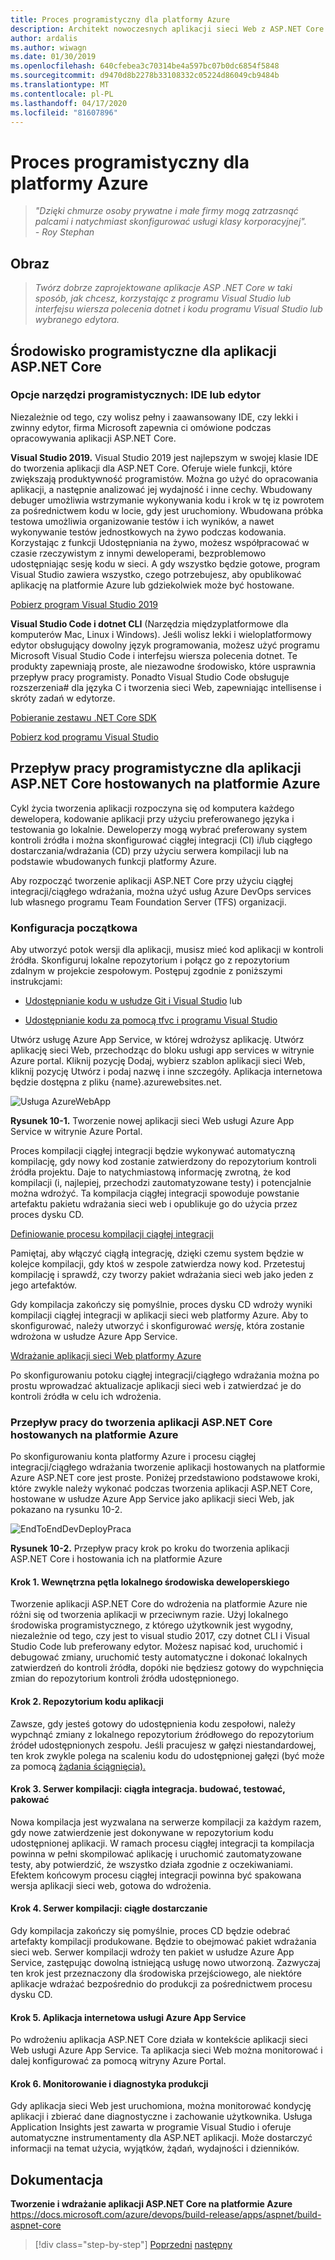 ```yaml
---
title: Proces programistyczny dla platformy Azure
description: Architekt nowoczesnych aplikacji sieci Web z ASP.NET Core i Azure | Proces tworzenia platformy Azure
author: ardalis
ms.author: wiwagn
ms.date: 01/30/2019
ms.openlocfilehash: 640cfebea3c70314be4a597bc07b0dc6854f5848
ms.sourcegitcommit: d9470d8b2278b33108332c05224d86049cb9484b
ms.translationtype: MT
ms.contentlocale: pl-PL
ms.lasthandoff: 04/17/2020
ms.locfileid: "81607896"
---
```

# <a name="development-process-for-azure"></a>Proces programistyczny dla platformy Azure

> _"Dzięki chmurze osoby prywatne i małe firmy mogą zatrzasnąć palcami i natychmiast skonfigurować usługi klasy korporacyjnej"._  
> _- Roy Stephan_

## <a name="vision"></a>Obraz

> *Twórz dobrze zaprojektowane aplikacje ASP .NET Core w taki sposób, jak chcesz, korzystając z programu Visual Studio lub interfejsu wiersza polecenia dotnet i kodu programu Visual Studio lub wybranego edytora.*

## <a name="development-environment-for-aspnet-core-apps"></a>Środowisko programistyczne dla aplikacji ASP.NET Core

### <a name="development-tools-choices-ide-or-editor"></a>Opcje narzędzi programistycznych: IDE lub edytor

Niezależnie od tego, czy wolisz pełny i zaawansowany IDE, czy lekki i zwinny edytor, firma Microsoft zapewnia ci omówione podczas opracowywania aplikacji ASP.NET Core.

**Visual Studio 2019.** Visual Studio 2019 jest najlepszym w swojej klasie IDE do tworzenia aplikacji dla ASP.NET Core. Oferuje wiele funkcji, które zwiększają produktywność programistów. Można go użyć do opracowania aplikacji, a następnie analizować jej wydajność i inne cechy. Wbudowany debuger umożliwia wstrzymanie wykonywania kodu i krok w tę iz powrotem za pośrednictwem kodu w locie, gdy jest uruchomiony. Wbudowana próbka testowa umożliwia organizowanie testów i ich wyników, a nawet wykonywanie testów jednostkowych na żywo podczas kodowania. Korzystając z funkcji Udostępniania na żywo, możesz współpracować w czasie rzeczywistym z innymi deweloperami, bezproblemowo udostępniając sesję kodu w sieci. A gdy wszystko będzie gotowe, program Visual Studio zawiera wszystko, czego potrzebujesz, aby opublikować aplikację na platformie Azure lub gdziekolwiek może być hostowane.

[Pobierz program Visual Studio 2019](https://aka.ms/vsdownload?utm_source=mscom&utm_campaign=msdocs)

**Visual Studio Code i dotnet CLI** (Narzędzia międzyplatformowe dla komputerów Mac, Linux i Windows). Jeśli wolisz lekki i wieloplatformowy edytor obsługujący dowolny język programowania, możesz użyć programu Microsoft Visual Studio Code i interfejsu wiersza polecenia dotnet. Te produkty zapewniają proste, ale niezawodne środowisko, które usprawnia przepływ pracy programisty. Ponadto Visual Studio Code obsługuje rozszerzenia\# dla języka C i tworzenia sieci Web, zapewniając intellisense i skróty zadań w edytorze.

[Pobieranie zestawu .NET Core SDK](https://dotnet.microsoft.com/download)

[Pobierz kod programu Visual Studio](https://code.visualstudio.com/download)

## <a name="development-workflow-for-azure-hosted-aspnet-core-apps"></a>Przepływ pracy programistyczne dla aplikacji ASP.NET Core hostowanych na platformie Azure

Cykl życia tworzenia aplikacji rozpoczyna się od komputera każdego dewelopera, kodowanie aplikacji przy użyciu preferowanego języka i testowania go lokalnie. Deweloperzy mogą wybrać preferowany system kontroli źródła i można skonfigurować ciągłej integracji (CI) i/lub ciągłego dostarczania/wdrażania (CD) przy użyciu serwera kompilacji lub na podstawie wbudowanych funkcji platformy Azure.

Aby rozpocząć tworzenie aplikacji ASP.NET Core przy użyciu ciągłej integracji/ciągłego wdrażania, można użyć usług Azure DevOps services lub własnego programu Team Foundation Server (TFS) organizacji.

### <a name="initial-setup"></a>Konfiguracja początkowa

Aby utworzyć potok wersji dla aplikacji, musisz mieć kod aplikacji w kontroli źródła. Skonfiguruj lokalne repozytorium i połącz go z repozytorium zdalnym w projekcie zespołowym. Postępuj zgodnie z poniższymi instrukcjami:

- [Udostępnianie kodu w usłudze Git i Visual Studio](https://docs.microsoft.com/azure/devops/git/share-your-code-in-git-vs) lub

- [Udostępnianie kodu za pomocą tfvc i programu Visual Studio](https://docs.microsoft.com/azure/devops/tfvc/share-your-code-in-tfvc-vs)

Utwórz usługę Azure App Service, w której wdrożysz aplikację. Utwórz aplikację sieci Web, przechodząc do bloku usługi app services w witrynie Azure portal. Kliknij pozycję Dodaj, wybierz szablon aplikacji sieci Web, kliknij pozycję Utwórz i podaj nazwę i inne szczegóły. Aplikacja internetowa będzie dostępna z pliku {name}.azurewebsites.net.

![Usługa AzureWebApp](./media/image10-2.png)

**Rysunek 10-1.** Tworzenie nowej aplikacji sieci Web usługi Azure App Service w witrynie Azure Portal.

Proces kompilacji ciągłej integracji będzie wykonywać automatyczną kompilację, gdy nowy kod zostanie zatwierdzony do repozytorium kontroli źródła projektu. Daje to natychmiastową informację zwrotną, że kod kompilacji (i, najlepiej, przechodzi zautomatyzowane testy) i potencjalnie można wdrożyć. Ta kompilacja ciągłej integracji spowoduje powstanie artefaktu pakietu wdrażania sieci web i opublikuje go do użycia przez proces dysku CD.

[Definiowanie procesu kompilacji ciągłej integracji](https://docs.microsoft.com/azure/devops/pipelines/ecosystems/dotnet-core)

Pamiętaj, aby włączyć ciągłą integrację, dzięki czemu system będzie w kolejce kompilacji, gdy ktoś w zespole zatwierdza nowy kod. Przetestuj kompilację i sprawdź, czy tworzy pakiet wdrażania sieci web jako jeden z jego artefaktów.

Gdy kompilacja zakończy się pomyślnie, proces dysku CD wdroży wyniki kompilacji ciągłej integracji w aplikacji sieci web platformy Azure. Aby to skonfigurować, należy utworzyć i skonfigurować *wersję*, która zostanie wdrożona w usłudze Azure App Service.

[Wdrażanie aplikacji sieci Web platformy Azure](https://docs.microsoft.com/azure/devops/pipelines/targets/webapp)

Po skonfigurowaniu potoku ciągłej integracji/ciągłego wdrażania można po prostu wprowadzać aktualizacje aplikacji sieci web i zatwierdzać je do kontroli źródła w celu ich wdrożenia.

### <a name="workflow-for-developing-azure-hosted-aspnet-core-applications"></a>Przepływ pracy do tworzenia aplikacji ASP.NET Core hostowanych na platformie Azure

Po skonfigurowaniu konta platformy Azure i procesu ciągłej integracji/ciągłego wdrażania tworzenie aplikacji hostowanych na platformie Azure ASP.NET core jest proste. Poniżej przedstawiono podstawowe kroki, które zwykle należy wykonać podczas tworzenia aplikacji ASP.NET Core, hostowane w usłudze Azure App Service jako aplikacji sieci Web, jak pokazano na rysunku 10-2.

![EndToEndDevDeployPraca](./media/image10-3.png)

**Rysunek 10-2.** Przepływ pracy krok po kroku do tworzenia aplikacji ASP.NET Core i hostowania ich na platformie Azure

#### <a name="step-1-local-dev-environment-inner-loop"></a>Krok 1. Wewnętrzna pętla lokalnego środowiska deweloperskiego

Tworzenie aplikacji ASP.NET Core do wdrożenia na platformie Azure nie różni się od tworzenia aplikacji w przeciwnym razie. Użyj lokalnego środowiska programistycznego, z którego użytkownik jest wygodny, niezależnie od tego, czy jest to visual studio 2017, czy dotnet CLI i Visual Studio Code lub preferowany edytor. Możesz napisać kod, uruchomić i debugować zmiany, uruchomić testy automatyczne i dokonać lokalnych zatwierdzeń do kontroli źródła, dopóki nie będziesz gotowy do wypchnięcia zmian do repozytorium kontroli źródła udostępnionego.

#### <a name="step-2-application-code-repository"></a>Krok 2. Repozytorium kodu aplikacji

Zawsze, gdy jesteś gotowy do udostępnienia kodu zespołowi, należy wypchnąć zmiany z lokalnego repozytorium źródłowego do repozytorium źródeł udostępnionych zespołu. Jeśli pracujesz w gałęzi niestandardowej, ten krok zwykle polega na scaleniu kodu do udostępnionej gałęzi (być może za pomocą [żądania ściągnięcia).](https://docs.microsoft.com/azure/devops/git/pull-requests)

#### <a name="step-3-build-server-continuous-integration-build-test-package"></a>Krok 3. Serwer kompilacji: ciągła integracja. budować, testować, pakować

Nowa kompilacja jest wyzwalana na serwerze kompilacji za każdym razem, gdy nowe zatwierdzenie jest dokonywane w repozytorium kodu udostępnionej aplikacji. W ramach procesu ciągłej integracji ta kompilacja powinna w pełni skompilować aplikację i uruchomić zautomatyzowane testy, aby potwierdzić, że wszystko działa zgodnie z oczekiwaniami. Efektem końcowym procesu ciągłej integracji powinna być spakowana wersja aplikacji sieci web, gotowa do wdrożenia.

#### <a name="step-4-build-server-continuous-delivery"></a>Krok 4. Serwer kompilacji: ciągłe dostarczanie

Gdy kompilacja zakończy się pomyślnie, proces CD będzie odebrać artefakty kompilacji produkowane. Będzie to obejmować pakiet wdrażania sieci web. Serwer kompilacji wdroży ten pakiet w usłudze Azure App Service, zastępując dowolną istniejącą usługę nowo utworzoną. Zazwyczaj ten krok jest przeznaczony dla środowiska przejściowego, ale niektóre aplikacje wdrażać bezpośrednio do produkcji za pośrednictwem procesu dysku CD.

#### <a name="step-5-azure-app-service-web-app"></a>Krok 5. Aplikacja internetowa usługi Azure App Service

Po wdrożeniu aplikacja ASP.NET Core działa w kontekście aplikacji sieci Web usługi Azure App Service. Ta aplikacja sieci Web można monitorować i dalej konfigurować za pomocą witryny Azure Portal.

#### <a name="step-6-production-monitoring-and-diagnostics"></a>Krok 6. Monitorowanie i diagnostyka produkcji

Gdy aplikacja sieci Web jest uruchomiona, można monitorować kondycję aplikacji i zbierać dane diagnostyczne i zachowanie użytkownika. Usługa Application Insights jest zawarta w programie Visual Studio i oferuje automatyczne instrumentamenty dla ASP.NET aplikacji. Może dostarczyć informacji na temat użycia, wyjątków, żądań, wydajności i dzienników.

## <a name="references"></a>Dokumentacja

**Tworzenie i wdrażanie aplikacji ASP.NET Core na platformie Azure**  
<https://docs.microsoft.com/azure/devops/build-release/apps/aspnet/build-aspnet-core>

>[!div class="step-by-step"]
>[Poprzedni](test-asp-net-core-mvc-apps.md)
>[następny](azure-hosting-recommendations-for-asp-net-web-apps.md)

